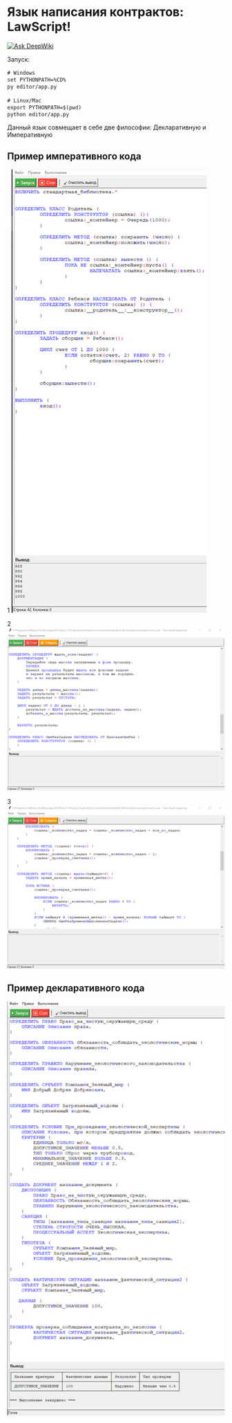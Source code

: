 # Язык написания контрактов: LawScript!

[![Ask DeepWiki](https://deepwiki.com/badge.svg)](https://deepwiki.com/B-E-R-K-Y-T/LawScript)

Запуск:

```
# Windows
set PYTHONPATH=%CD%
py editor/app.py

# Linux/Mac
export PYTHONPATH=$(pwd)
python editor/app.py
```

Данный язык совмещает в себе две философии: Декларативную и Императивную


## Пример императивного кода

1
![img1.png](docs/img1.png)

2
![img3.png](docs/img3.png)

3
![img.png](docs/img4.png)

## Пример декларативного кода

![img.png](docs/img.png)
